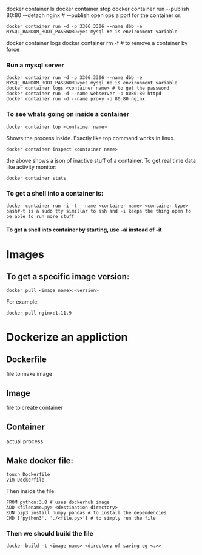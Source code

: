 docker container ls
docker container stop <id>
docker container run --publish 80:80 --detach nginx # --publish open ops a port for the container
or:
```
docker container run -d -p 3306:3306 --name dbb -e MYSQL_RANDOM_ROOT_PASSWORD=yes mysql #e is environment variable
```
docker container logs <container name>
docker container rm -f <id> # to remove a container by force
### Run a mysql server
```
docker container run -d -p 3306:3306 --name dbb -e MYSQL_RANDOM_ROOT_PASSWORD=yes mysql #e is environment variable
docker container logs <container name> # to get the password
docker container run -d --name webserver -p 8080:80 httpd
docker container run -d --name proxy -p 80:80 nginx
```
### To see whats going on inside a container
```
docker container top <container name>
```
Shows the process inside. Exactly like top command works in linux.
```
docker container inspect <container name>
```
the above shows a json of inactive stuff of a container.
To get real time data like activity monitor:
```
docker container stats
```
### To get a shell into a container is:
```
docker container run -i -t --name <container name> <container type> bash#-t is a sudo tty simillar to ssh and -i keeps the thing open to be able to run more stuff
```
#### To get a shell into container by starting, use -ai instead of -it

# Images

## To get a specific image version:
```
docker pull <image_name>:<version>
``` 
For example:
```
docker pull nginx:1.11.9
```


# Dockerize an appliction
## Dockerfile
file to make image
## Image
file to create container
## Container
actual process

## Make docker file:
```
touch Dockerfile
vim Dockerfile
```
Then inside the file:
```
FROM python:3.8 # uses dockerhub image
ADD <filename.py> <destination directory>
RUN pip3 install numpy pandas # to install the dependencies
CMD ['python3', './<file.py>'] # to simply run the file
```

### Then we should build the file
```
docker build -t <image name> <directory of saving eg <.>>
```
